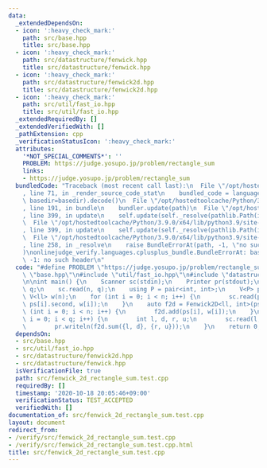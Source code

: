 ```yaml
---
data:
  _extendedDependsOn:
  - icon: ':heavy_check_mark:'
    path: src/base.hpp
    title: src/base.hpp
  - icon: ':heavy_check_mark:'
    path: src/datastructure/fenwick.hpp
    title: src/datastructure/fenwick.hpp
  - icon: ':heavy_check_mark:'
    path: src/datastructure/fenwick2d.hpp
    title: src/datastructure/fenwick2d.hpp
  - icon: ':heavy_check_mark:'
    path: src/util/fast_io.hpp
    title: src/util/fast_io.hpp
  _extendedRequiredBy: []
  _extendedVerifiedWith: []
  _pathExtension: cpp
  _verificationStatusIcon: ':heavy_check_mark:'
  attributes:
    '*NOT_SPECIAL_COMMENTS*': ''
    PROBLEM: https://judge.yosupo.jp/problem/rectangle_sum
    links:
    - https://judge.yosupo.jp/problem/rectangle_sum
  bundledCode: "Traceback (most recent call last):\n  File \"/opt/hostedtoolcache/Python/3.9.0/x64/lib/python3.9/site-packages/onlinejudge_verify/documentation/build.py\"\
    , line 71, in _render_source_code_stat\n    bundled_code = language.bundle(stat.path,\
    \ basedir=basedir).decode()\n  File \"/opt/hostedtoolcache/Python/3.9.0/x64/lib/python3.9/site-packages/onlinejudge_verify/languages/cplusplus.py\"\
    , line 191, in bundle\n    bundler.update(path)\n  File \"/opt/hostedtoolcache/Python/3.9.0/x64/lib/python3.9/site-packages/onlinejudge_verify/languages/cplusplus_bundle.py\"\
    , line 399, in update\n    self.update(self._resolve(pathlib.Path(included), included_from=path))\n\
    \  File \"/opt/hostedtoolcache/Python/3.9.0/x64/lib/python3.9/site-packages/onlinejudge_verify/languages/cplusplus_bundle.py\"\
    , line 399, in update\n    self.update(self._resolve(pathlib.Path(included), included_from=path))\n\
    \  File \"/opt/hostedtoolcache/Python/3.9.0/x64/lib/python3.9/site-packages/onlinejudge_verify/languages/cplusplus_bundle.py\"\
    , line 258, in _resolve\n    raise BundleErrorAt(path, -1, \"no such header\"\
    )\nonlinejudge_verify.languages.cplusplus_bundle.BundleErrorAt: base.hpp: line\
    \ -1: no such header\n"
  code: "#define PROBLEM \"https://judge.yosupo.jp/problem/rectangle_sum\"\n\n#include\
    \ \"base.hpp\"\n#include \"util/fast_io.hpp\"\n#include \"datastructure/fenwick2d.hpp\"\
    \n\nint main() {\n    Scanner sc(stdin);\n    Printer pr(stdout);\n    int n,\
    \ q;\n    sc.read(n, q);\n    using P = pair<int, int>;\n    V<P> ps(n);\n   \
    \ V<ll> w(n);\n    for (int i = 0; i < n; i++) {\n        sc.read(ps[i].first,\
    \ ps[i].second, w[i]);\n    }\n    auto f2d = Fenwick2D<ll, int>(ps);\n    for\
    \ (int i = 0; i < n; i++) {\n        f2d.add(ps[i], w[i]);\n    }\n    for (int\
    \ i = 0; i < q; i++) {\n        int l, d, r, u;\n        sc.read(l, d, r, u);\n\
    \        pr.writeln(f2d.sum({l, d}, {r, u}));\n    }\n    return 0;\n}\n"
  dependsOn:
  - src/base.hpp
  - src/util/fast_io.hpp
  - src/datastructure/fenwick2d.hpp
  - src/datastructure/fenwick.hpp
  isVerificationFile: true
  path: src/fenwick_2d_rectangle_sum.test.cpp
  requiredBy: []
  timestamp: '2020-10-18 20:05:46+09:00'
  verificationStatus: TEST_ACCEPTED
  verifiedWith: []
documentation_of: src/fenwick_2d_rectangle_sum.test.cpp
layout: document
redirect_from:
- /verify/src/fenwick_2d_rectangle_sum.test.cpp
- /verify/src/fenwick_2d_rectangle_sum.test.cpp.html
title: src/fenwick_2d_rectangle_sum.test.cpp
---
```

